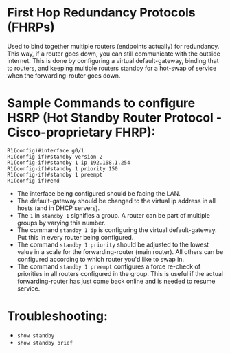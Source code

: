 # First Hop Redundancy Protocols (FHRPs)

Used to bind together multiple routers (endpoints actually) for redundancy. This way, if a router goes down, you can still communicate with the outside internet. This is done by configuring a virtual default-gateway, binding that to routers, and keeping multiple routers standby for a hot-swap of service when the forwarding-router goes down.

# Sample Commands to configure HSRP (Hot Standby Router Protocol - Cisco-proprietary FHRP):

```
R1(config)#interface g0/1
R1(config-if)#standby version 2
R1(config-if)#standby 1 ip 192.168.1.254
R1(config-if)#standby 1 priority 150
R1(config-if)#standby 1 preempt 
R1(config-if)#end
```

- The interface being configured should be facing the LAN.
- The default-gateway should be changed to the virtual ip address in all hosts (and in DHCP servers).
- The `1` in `standby 1` signifies a group. A router can be part of multiple groups by varying this number.
- The command `standby 1 ip` is configuring the virtual default-gateway. Put this in every router being configured.
- The command `standby 1 priority` should be adjusted to the lowest value in a scale for the forwarding-router (main router). All others can be configured according to which router you'd like to swap in.
- The command `standby 1 preempt` configures a force re-check of priorities in all routers configured in the group. This is useful if the actual forwarding-router has just come back online and is needed to resume service.

# Troubleshooting:

- `show standby`
- `show standby brief`